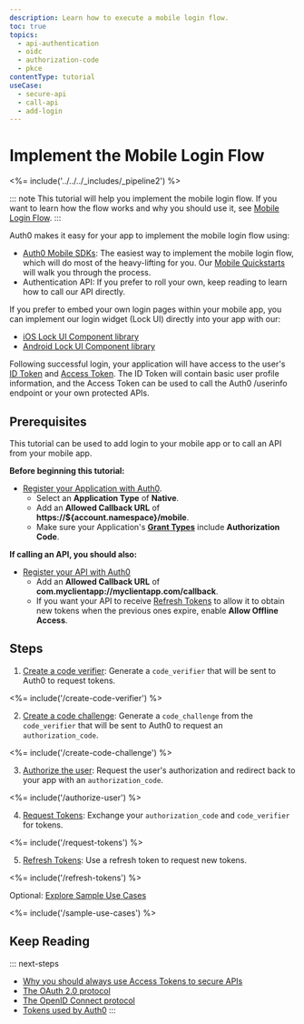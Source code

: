 ```yaml
---
description: Learn how to execute a mobile login flow.
toc: true
topics:
  - api-authentication
  - oidc
  - authorization-code
  - pkce
contentType: tutorial
useCase:
  - secure-api
  - call-api
  - add-login
---
```

# Implement the Mobile Login Flow

<%= include('../../../_includes/_pipeline2') %>

::: note
This tutorial will help you implement the mobile login flow. If you want to learn how the flow works and why you should use it, see [Mobile Login Flow](/flows/concepts/mobile-login-flow).
:::

Auth0 makes it easy for your app to implement the mobile login flow using:

* [Auth0 Mobile SDKs](/libraries): The easiest way to implement the mobile login flow, which will do most of the heavy-lifting for you. Our [Mobile Quickstarts](/quickstart/native) will walk you through the process.
* Authentication API: If you prefer to roll your own, keep reading to learn how to call our API directly.

If you prefer to embed your own login pages within your mobile app, you can implement our login widget (Lock UI) directly into your app with our:

* [iOS Lock UI Component library](/libraries/lock-ios/v2)
* [Android Lock UI Component library](/libraries/lock-android/v2)

Following successful login, your application will have access to the user's [ID Token](/tokens/id-token) and [Access Token](/tokens/overview-access-tokens). The ID Token will contain basic user profile information, and the Access Token can be used to call the Auth0 /userinfo endpoint or your own protected APIs.

## Prerequisites

This tutorial can be used to add login to your mobile app or to call an API from your mobile app.

**Before beginning this tutorial:**

* [Register your Application with Auth0](/applications/native). 
  * Select an **Application Type** of **Native**.
  * Add an **Allowed Callback URL** of **https://${account.namespace}/mobile**.
  * Make sure your Application's **[Grant Types](/applications/application-grant-types#how-to-edit-the-application-s-grant_types-property)** include **Authorization Code**.
  
**If calling an API, you should also:**

* [Register your API with Auth0](/architecture-scenarios/mobile-api/part-2#create-the-api)
  * Add an **Allowed Callback URL** of **com.myclientapp://myclientapp.com/callback**.
  * If you want your API to receive [Refresh Tokens](/tokens/refresh-token) to allow it to obtain new tokens when the previous ones expire, enable **Allow Offline Access**.

## Steps

1. [Create a code verifier](/flows/guides/mobile-login-flow/create-code-verifier): 
Generate a `code_verifier` that will be sent to Auth0 to request tokens.

<%= include('/create-code-verifier') %>

2. [Create a code challenge](/flows/guides/mobile-login-flow/create-code-challenge): 
Generate a `code_challenge` from the `code_verifier` that will be sent to Auth0 to request an `authorization_code`.

<%= include('/create-code-challenge') %>

3. [Authorize the user](/flows/guides/mobile-login-flow/authorize-user): 
Request the user's authorization and redirect back to your app with an `authorization_code`.

<%= include('/authorize-user') %>

4. [Request Tokens](/flows/guides/mobile-login-flow/request-tokens): 
Exchange your `authorization_code` and `code_verifier` for tokens.

<%= include('/request-tokens') %>

5. [Refresh Tokens](/flows/guides/mobile-login-flow/refresh-tokens):
Use a refresh token to request new tokens.

<%= include('/refresh-tokens') %>


Optional: [Explore Sample Use Cases](/flows/guides/mobile-login-flow/sample-use-cases)

<%= include('/sample-use-cases') %>


## Keep Reading

::: next-steps
- [Why you should always use Access Tokens to secure APIs](/api-auth/why-use-access-tokens-to-secure-apis)
- [The OAuth 2.0 protocol](/protocols/oauth2)
- [The OpenID Connect protocol](/protocols/oidc)
- [Tokens used by Auth0](/tokens)
:::
